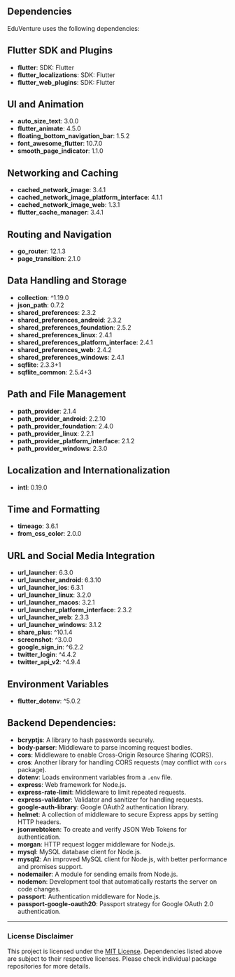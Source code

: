 ## Dependencies
EduVenture uses the following dependencies:

## **Flutter SDK and Plugins**
- **flutter**: SDK: Flutter
- **flutter_localizations**: SDK: Flutter
- **flutter_web_plugins**: SDK: Flutter

## **UI and Animation**
- **auto_size_text**: 3.0.0
- **flutter_animate**: 4.5.0
- **floating_bottom_navigation_bar**: 1.5.2
- **font_awesome_flutter**: 10.7.0
- **smooth_page_indicator**: 1.1.0

## **Networking and Caching**
- **cached_network_image**: 3.4.1
- **cached_network_image_platform_interface**: 4.1.1
- **cached_network_image_web**: 1.3.1
- **flutter_cache_manager**: 3.4.1

## **Routing and Navigation**
- **go_router**: 12.1.3
- **page_transition**: 2.1.0

## **Data Handling and Storage**
- **collection**: ^1.19.0
- **json_path**: 0.7.2
- **shared_preferences**: 2.3.2
- **shared_preferences_android**: 2.3.2
- **shared_preferences_foundation**: 2.5.2
- **shared_preferences_linux**: 2.4.1
- **shared_preferences_platform_interface**: 2.4.1
- **shared_preferences_web**: 2.4.2
- **shared_preferences_windows**: 2.4.1
- **sqflite**: 2.3.3+1
- **sqflite_common**: 2.5.4+3

## **Path and File Management**
- **path_provider**: 2.1.4
- **path_provider_android**: 2.2.10
- **path_provider_foundation**: 2.4.0
- **path_provider_linux**: 2.2.1
- **path_provider_platform_interface**: 2.1.2
- **path_provider_windows**: 2.3.0

## **Localization and Internationalization**
- **intl**: 0.19.0

## **Time and Formatting**
- **timeago**: 3.6.1
- **from_css_color**: 2.0.0

## **URL and Social Media Integration**
- **url_launcher**: 6.3.0
- **url_launcher_android**: 6.3.10
- **url_launcher_ios**: 6.3.1
- **url_launcher_linux**: 3.2.0
- **url_launcher_macos**: 3.2.1
- **url_launcher_platform_interface**: 2.3.2
- **url_launcher_web**: 2.3.3
- **url_launcher_windows**: 3.1.2
- **share_plus**: ^10.1.4
- **screenshot**: ^3.0.0
- **google_sign_in**: ^6.2.2
- **twitter_login**: ^4.4.2
- **twitter_api_v2**: ^4.9.4

## **Environment Variables**
- **flutter_dotenv**: ^5.0.2

## Backend Dependencies:
- **bcryptjs**: A library to hash passwords securely.
- **body-parser**: Middleware to parse incoming request bodies.
- **cors**: Middleware to enable Cross-Origin Resource Sharing (CORS).
- **cros**: Another library for handling CORS requests (may conflict with `cors` package).
- **dotenv**: Loads environment variables from a `.env` file.
- **express**: Web framework for Node.js.
- **express-rate-limit**: Middleware to limit repeated requests.
- **express-validator**: Validator and sanitizer for handling requests.
- **google-auth-library**: Google OAuth2 authentication library.
- **helmet**: A collection of middleware to secure Express apps by setting HTTP headers.
- **jsonwebtoken**: To create and verify JSON Web Tokens for authentication.
- **morgan**: HTTP request logger middleware for Node.js.
- **mysql**: MySQL database client for Node.js.
- **mysql2**: An improved MySQL client for Node.js, with better performance and promises support.
- **nodemailer**: A module for sending emails from Node.js.
- **nodemon**: Development tool that automatically restarts the server on code changes.
- **passport**: Authentication middleware for Node.js.
- **passport-google-oauth20**: Passport strategy for Google OAuth 2.0 authentication.

---

### License Disclaimer
This project is licensed under the [MIT License](documentations/LICENSE.md). Dependencies listed above are subject to their respective licenses. Please check individual package repositories for more details.